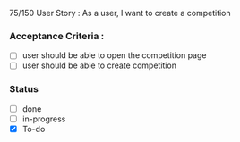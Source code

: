 75/150 User Story :  As a user, I want to create a competition <br>
### Acceptance Criteria : 
- [ ] user should be able to open the competition page
- [ ] user should be able to create competition
 
### Status 
- [ ] done
- [ ] in-progress
- [x] To-do

